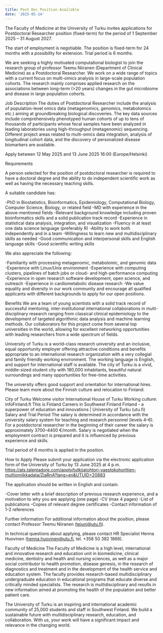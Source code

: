 ```yaml
---
title: Post Doc Position Available
date: '2025-05-14'
---
```

The Faculty of Medicine at the University of Turku invites applications for Postdoctoral Researcher position (fixed-term) for the period of 1 September 2025 – 31 August 2027.

The start of employment is negotiable. The position is fixed-term for 24 months with a possibility for extension. Trial period is 6 months.

We are seeking a highly motivated computational biologist to join the research group of professor Teemu Niiranen (Department of Clinical Medicine) as a Postdoctoral Researcher. We work on a wide range of topics with a current focus on multi-omics analysis in large-scale population cohorts. The research mainly comprises applied research on the associations between long-term (>20 years) changes in the gut microbiome and disease in large population cohorts.

Job Description
The duties of Postdoctoral Researcher include the analysis of population-level omics data (metagenomics, genomics, metabolomics etc.) aiming at groundbreaking biological discoveries. The key data sources include comprehensively phenotyped human cohorts of up to tens of thousands of participants whose fecal samples have been analyzed in leading laboratories using high-throughput (metagenomic) sequencing. Different project areas related to multi-omics data integration, analysis of longitudinal cohort data, and the discovery of personalized disease biomarkers are available.

Apply between 12 May 2025 and 13 June 2025 16:00 (Europe/Helsinki)

Requirements

A person selected for the position of postdoctoral researcher is required to have a doctoral degree and the ability to do independent scientific work as well as having the necessary teaching skills.

A suitable candidate has:

-PhD in Biostatistics, Bioinformatics, Epidemiology, Computational Biology, Computer Science, Biology, or related field
-MD with experience in the above-mentioned fields
-Relevant background knowledge including proven bioinformatics skills and a solid publication track record
-Experience in statistical data analysis, integration, and visualization
-Fluency in at least one data science language (preferably R)
-Ability to work both independently and in a team
-Willingness to learn new and multidisciplinary skills as needed
-Good communication and interpersonal skills and English language skills
-Good scientific writing skills

We also appreciate the following:

-Familiarity with processing metagenomic, metabolomic, and genomic data
-Experience with Linux/Unix environment
-Experience with computing clusters, pipelines of batch jobs or cloud- and high-performance computing
-Experience in open research software development, open science, and outreach
-Experience in cardiometabolic disease research
-We value equality and diversity in our work community and encourage all qualified applicants with different backgrounds to apply for our open positions.

Benefits
We are a team of young scientists with a solid track record of successful mentoring, inter-institutional international collaborations in multi-disciplinary research ranging from classical clinical epidemiology to the development of targeted algorithmic data analysis and machine learning methods. Our collaborators for this project come from several top universities in the world, allowing for excellent networking opportunities with leading researchers from a wide spectrum of fields.

University of Turku is a world-class research university and an inclusive, equal opportunity employer offering attractive conditions and benefits appropriate to an international research organization with a very collegial and family friendly working environment. The working language is English, and support for international staff is available. The city of Turku is a vivid, middle-sized student city with 180,000 inhabitants, beautiful natural surroundings and many opportunities for free-time activities.

The university offers good support and orientation for international hires. Please learn more about the Finnish culture and relocation to Finland:

City of Turku
Welcome visitor
International House of Turku
Working culture: infoFinland.fi
This is Finland
Careers in Southwest Finland
Finland - a superpower of education and innovations | University of Turku (utu.fi)
Salary and Trial Period
The salary is determined in accordance with the university salary system for teaching and research personnel (levels 4–6). For a postdoctoral researcher in the beginning of their career the salary is approximately 3700–4400 €/month. Salary is negotiated when the employment contract is prepared and it is influenced by previous experience and skills.

Trial period of 6 months is applied in the position.

How to Apply
Please submit your application via the electronic application form of the University of Turku by 13 June 2025 at 4 p.m. https://ats.talentadore.com/apply/tutkijatohtori-vaestokohorttien-multiomiikkadata/ZjaRnA?lang=en&UTUID=20883

The application should be written in English and contain:

-Cover letter with a brief description of previous research experience, and a motivation to why you are applying (one page)
-CV (max 4 pages)
-List of publications
-Copies of relevant degree certificates
-Contact information of 1-2 references

Further information
For additional information about the position, please contact Professor Teemu Niiranen (tejuni@utu.fi).

In technical questions about applying, please contact HR Specialist Henna Huovinen (henna.huovinen@utu.fi, tel. +358 50 382 1869).

Faculty of Medicine
The Faculty of Medicine is a high level, international and innovative research and education unit in biomedicine, clinical medicine, dentistry and health and nursing sciences, as well as a major social contributor to health promotion, disease genesis, in the research of diagnostics and treatment and in the development of the health service and education system. The faculty provides research-based multidisciplinary undergraduate education in educational programs that educate diverse and critically minded specialists. The research is multidisciplinary and results in new information aimed at promoting the health of the population and better patient care.

The University of Turku is an inspiring and international academic community of 25,000 students and staff in Southwest Finland. We build a sustainable future with multidisciplinary research, education, and collaboration. With us, your work will have a significant impact and relevance in the changing world.
